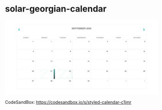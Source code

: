 # solar-georgian-calendar

![cal](cal.png)


CodeSandBox: https://codesandbox.io/s/styled-calendar-c1jmr
